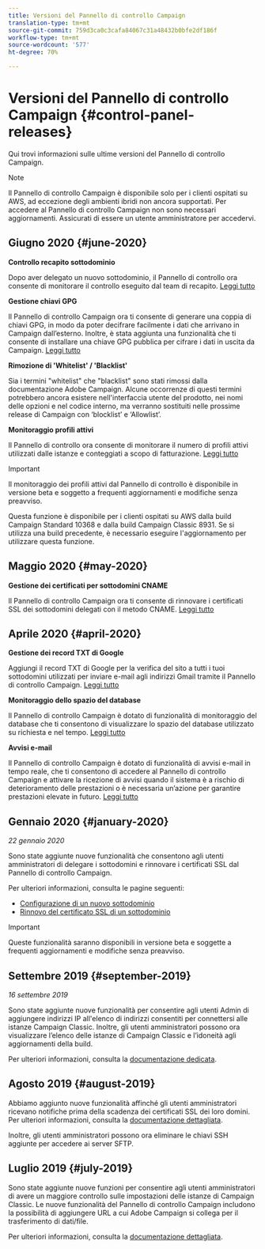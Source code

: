 ```yaml
---
title: Versioni del Pannello di controllo Campaign
translation-type: tm+mt
source-git-commit: 759d3ca0c3cafa84067c31a48432b0bfe2df186f
workflow-type: tm+mt
source-wordcount: '577'
ht-degree: 70%

---
```



# Versioni del Pannello di controllo Campaign {#control-panel-releases}

Qui trovi informazioni sulle ultime versioni del Pannello di controllo Campaign.

>[!NOTE]
>
>Il Pannello di controllo Campaign è disponibile solo per i clienti ospitati su AWS, ad eccezione degli ambienti ibridi non ancora supportati. Per accedere al Pannello di controllo Campaign non sono necessari aggiornamenti. Assicurati di essere un utente amministratore per accedervi.

## Giugno 2020 {#june-2020}

**Controllo recapito sottodominio**

Dopo aver delegato un nuovo sottodominio, il Pannello di controllo ora consente di monitorare il controllo eseguito dal team di recapito. [Leggi tutto](subdomains-certificates/using/setting-up-new-subdomain.md)

**Gestione chiavi GPG**

Il Pannello di controllo Campaign ora ti consente di generare una coppia di chiavi GPG, in modo da poter decifrare facilmente i dati che arrivano in Campaign dall’esterno. Inoltre, è stata aggiunta una funzionalità che ti consente di installare una chiave GPG pubblica per cifrare i dati in uscita da Campaign. [Leggi tutto](instances-settings/using/gpg-keys-management.md)

**Rimozione di &#39;Whitelist&#39; / &#39;Blacklist&#39;**

Sia i termini &quot;whitelist&quot; che &quot;blacklist&quot; sono stati rimossi dalla documentazione  Adobe Campaign. Alcune occorrenze di questi termini potrebbero ancora esistere nell&#39;interfaccia utente del prodotto, nei nomi delle opzioni e nel codice interno, ma verranno sostituiti nelle prossime release di Campaign con ‘blocklist’ e ‘Allowlist’.

**Monitoraggio profili attivi**

Il Pannello di controllo ora consente di monitorare il numero di profili attivi utilizzati dalle istanze e conteggiati a scopo di fatturazione. [Leggi tutto](performance-monitoring/using/active-profiles-monitoring.md)

>[!IMPORTANT]
>
>Il monitoraggio dei profili attivi dal Pannello di controllo è disponibile in versione beta e soggetto a frequenti aggiornamenti e modifiche senza preavviso.
>
>Questa funzione è disponibile per i clienti ospitati su AWS dalla build Campaign Standard 10368 e dalla build Campaign Classic 8931. Se si utilizza una build precedente, è necessario eseguire l&#39;aggiornamento per utilizzare questa funzione.

## Maggio 2020 {#may-2020}

**Gestione dei certificati per sottodomini CNAME**

Il Pannello di controllo Campaign ora ti consente di rinnovare i certificati SSL dei sottodomini delegati con il metodo CNAME. [Leggi tutto](subdomains-certificates/using/renewing-subdomain-certificate.md)

## Aprile 2020 {#april-2020}

**Gestione dei record TXT di Google**

Aggiungi il record TXT di Google per la verifica del sito a tutti i tuoi sottodomini utilizzati per inviare e-mail agli indirizzi Gmail tramite il Pannello di controllo Campaign. [Leggi tutto](subdomains-certificates/using/managing-txt-records.md)

**Monitoraggio dello spazio del database**

Il Pannello di controllo Campaign è dotato di funzionalità di monitoraggio del database che ti consentono di visualizzare lo spazio del database utilizzato su richiesta e nel tempo. [Leggi tutto](performance-monitoring/using/database-monitoring.md)

**Avvisi e-mail**

Il Pannello di controllo Campaign è dotato di funzionalità di avvisi e-mail in tempo reale, che ti consentono di accedere al Pannello di controllo Campaign e attivare la ricezione di avvisi quando il sistema è a rischio di deterioramento delle prestazioni o è necessaria un’azione per garantire prestazioni elevate in futuro. [Leggi tutto](performance-monitoring/using/email-alerting.md)

## Gennaio 2020 {#january-2020}

*22 gennaio 2020*

Sono state aggiunte nuove funzionalità che consentono agli utenti amministratori di delegare i sottodomini e rinnovare i certificati SSL dal Pannello di controllo Campaign.

Per ulteriori informazioni, consulta le pagine seguenti:
* [Configurazione di un nuovo sottodominio](subdomains-certificates/using/setting-up-new-subdomain.md)
* [Rinnovo del certificato SSL di un sottodominio](subdomains-certificates/using/renewing-subdomain-certificate.md)

>[!IMPORTANT]
>
>Queste funzionalità saranno disponibili in versione beta e soggette a frequenti aggiornamenti e modifiche senza preavviso.

## Settembre 2019 {#september-2019}

*16 settembre 2019*

Sono state aggiunte nuove funzionalità per consentire agli utenti Admin di aggiungere indirizzi IP all&#39;elenco di indirizzi consentiti per connettersi alle istanze Campaign Classic.
Inoltre, gli utenti amministratori possono ora visualizzare l’elenco delle istanze di Campaign Classic e l’idoneità agli aggiornamenti della build.

Per ulteriori informazioni, consulta la [documentazione dedicata](instances-settings/using/ip-whitelisting-instance-access.md).

## Agosto 2019 {#august-2019}

Abbiamo aggiunto nuove funzionalità affinché gli utenti amministratori ricevano notifiche prima della scadenza dei certificati SSL dei loro domini. Per ulteriori informazioni, consulta la [documentazione dettagliata](subdomains-certificates/using/monitoring-ssl-certificates.md).

Inoltre, gli utenti amministratori possono ora eliminare le chiavi SSH aggiunte per accedere ai server SFTP.

## Luglio 2019 {#july-2019}

Sono state aggiunte nuove funzioni per consentire agli utenti amministratori di avere un maggiore controllo sulle impostazioni delle istanze di Campaign Classic. Le nuove funzionalità del Pannello di controllo Campaign includono la possibilità di aggiungere URL a cui Adobe Campaign si collega per il trasferimento di dati/file.

Per ulteriori informazioni, consulta la [documentazione dettagliata](instances-settings/using/url-permissions.md).
